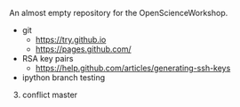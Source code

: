 An almost empty repository for the OpenScienceWorkshop.

- git
    * https://try.github.io
    * https://pages.github.com/
- RSA key pairs
    * https://help.github.com/articles/generating-ssh-keys
- ipython
branch testing
3. conflict master
